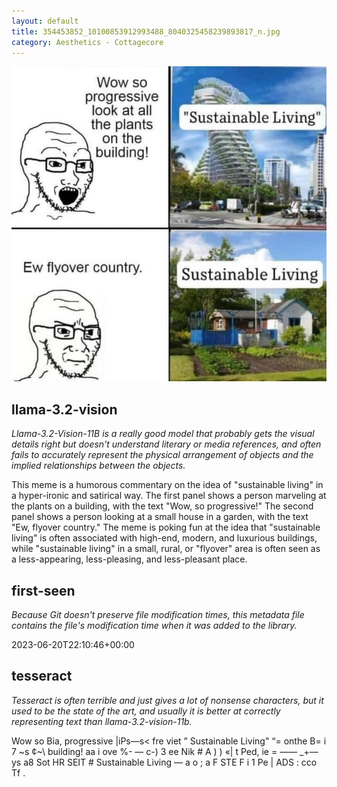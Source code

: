 ```yaml
---
layout: default
title: 354453852_10100853912993488_8040325458239893817_n.jpg
category: Aesthetics - Cottagecore
---
```


<div markdown="0"><a href="354453852_10100853912993488_8040325458239893817_n.jpg"><img class="photo" src="354453852_10100853912993488_8040325458239893817_n.jpg" /></a>

<h2>llama-3.2-vision</h2>
<p><i>Llama-3.2-Vision-11B is a really good model that probably gets the visual details right but doesn't understand literary or media references, and often fails to accurately represent the physical arrangement of objects and the implied relationships between the objects.</i></p>
<p>This meme is a humorous commentary on the idea of &quot;sustainable living&quot; in a hyper-ironic and satirical way. The first panel shows a person marveling at the plants on a building, with the text &quot;Wow, so progressive!&quot; The second panel shows a person looking at a small house in a garden, with the text &quot;Ew, flyover country.&quot; The meme is poking fun at the idea that &quot;sustainable living&quot; is often associated with high-end, modern, and luxurious buildings, while &quot;sustainable living&quot; in a small, rural, or &quot;flyover&quot; area is often seen as a less-appearing, less-pleasing, and less-pleasant place.</p>

<h2>first-seen</h2>
<p><i>Because Git doesn't preserve file modification times, this metadata file contains the file's modification time when it was added to the library.</i></p>
<p>2023-06-20T22:10:46+00:00</p>

<h2>tesseract</h2>
<p><i>Tesseract is often terrible and just gives a lot of nonsense characters, but it used to be the state of the art, and usually it is better at correctly representing text than llama-3.2-vision-11b.</i></p>
<p>Wow so Bia, progressive |iPs—s&lt; fre viet ” Sustainable Living&quot; “= onthe B= i 7 ~s ¢~\ building! aa i ove %- — c-) 3 ee Nik # A ) ) «| t Ped, ie = —— _+— ys a8 Sot HR SEIT # Sustainable Living — a o ; a F STE F i 1 Pe | ADS : cco Tf .</p>

</div>

